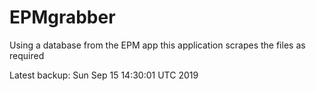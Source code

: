 # EPMgrabber
Using a database from the EPM app this application scrapes the files as required


Latest backup: Sun Sep 15 14:30:01 UTC 2019
